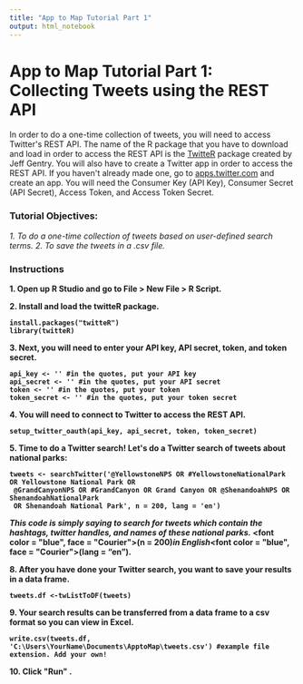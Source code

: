 ```yaml
---
title: "App to Map Tutorial Part 1"
output: html_notebook
---
```


<h1>App to Map Tutorial Part 1: Collecting Tweets using the REST API</h1>

In order to do a one-time collection of tweets, you will need to access Twitter's REST API.  The name of the  R package that you have to download and load in order to access the REST API is the <a href = "https://cran.r-project.org/web/packages/twitteR/twitteR.pdf">TwitteR</a> package created by Jeff Gentry. You will also have to create a Twitter app in order to access the REST API. If you haven't already made one, go to <a href = "apps.twitter.com">apps.twitter.com</a> and create an app. You will need the Consumer Key (API Key), Consumer Secret (API Secret), Access Token, and Access Token Secret.

<h3>Tutorial Objectives:</h3>

<i>1. To do a one-time collection of tweets based on user-defined search terms.</i>
<i>2. To save the tweets in a .csv file.</i>


<h3>Instructions</h3>

<b>1. Open up R Studio and go to File > New File > R Script. 

<b>2. Install and load the twitteR package.</b>
```{r, chunk-one, echo=TRUE, eval=FALSE}
install.packages("twitteR")
library(twitteR)

```

<b>3. Next, you will need to enter your API key, API secret, token, and token secret.</b>
```{r, chunk-two, echo=TRUE, eval=FALSE}
api_key <- '' #in the quotes, put your API key 
api_secret <- '' #in the quotes, put your API secret 
token <- '' #in the quotes, put your token 
token_secret <- '' #in the quotes, put your token secret

```

<b>4. You will need to connect to Twitter to access the REST API.</b>
```{r, chunk-three, echo = TRUE, eval=FALSE}
setup_twitter_oauth(api_key, api_secret, token, token_secret)

```

<b>5. Time to do a Twitter search! Let's do a Twitter search of tweets about national parks:
```{r, chunk-four, echo = TRUE, eval= FALSE}
tweets <- searchTwitter('@YellowstoneNPS OR #YellowstoneNationalPark OR Yellowstone National Park OR
 @GrandCanyonNPS OR #GrandCanyon OR Grand Canyon OR @ShenandoahNPS OR ShenandoahNationalPark
 OR Shenandoah National Park', n = 200, lang = 'en')
```
<i>This code is simply saying to search for tweets which contain the hashtags, twitter handles, and names of these national parks.</i> <font color = "blue", face = "Courier">(n = 200)</font><i>in English</i><font color = "blue", face = "Courier">(lang = “en”)</font>.

<b>8. After you have done your Twitter search, you want to save your results in a data frame.</b>
```{r, chunk-five, echo = TRUE, eval = FALSE}
tweets.df <-twListToDF(tweets)
```

<b>9. Your search results can be transferred from a data frame to a csv format so you can view in Excel.</b>
```{r, chunk-six, echo = TRUE, eval= FALSE}
write.csv(tweets.df, 'C:\Users\YourName\Documents\ApptoMap\tweets.csv') #example file extension. Add your own!
```

<b>10. Click "Run" <b>.




